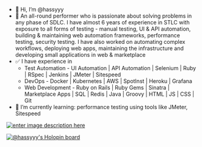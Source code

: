 - 👋 Hi, I’m @hassyyy
- 👀 An all-round performer who is passionate about solving problems in any phase of SDLC. I have almost 6 years of experience in STLC with exposure to all forms of testing - manual testing, UI & API automation, building & maintaining web automation frameworks, performance testing, security testing. I have also worked on automating complex workflows, deploying web apps, maintaining the infrastructure and developing small applications in web & marketplace
- ✅ I have experience in
  - Test Automation - UI Automation | API Automation | Selenium | Ruby | RSpec | Jenkins | JMeter | Sitespeed
  - DevOps - Docker | Kubernetes | AWS | SpotInst | Heroku | Grafana
  - Web Development - Ruby on Rails | Ruby Gems | Sinatra | Marketplace Apps | SQL | Redis | Java | Groovy | HTML | JS | CSS | Git
- 🌱 I’m currently learning: performance testing using tools like JMeter, Sitespeed

[![enter image description here](https://img.shields.io/badge/LinkedIn-0077B5?style=for-the-badge&logo=linkedin&logoColor=white)](https://www.linkedin.com/in/mohamed-asan-n)

[![@hassyyy's Holopin board](https://holopin.io/api/user/board?user=hassyyy)](https://holopin.io/@hassyyy)
